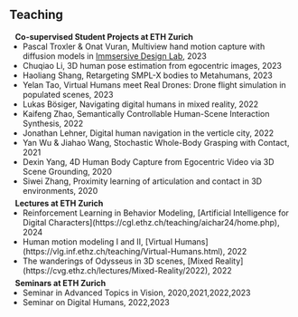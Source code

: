 ## Teaching

<h4 style="margin:0 10px 0;">Co-supervised Student Projects at ETH Zurich</h4>
<ul style="margin:0 0 5px;">
  <li>Pascal Troxler & Onat Vuran, Multiview hand motion capture with diffusion models in <a href="https://designplusplus.ethz.ch/infrastructure.html">Immsersive Design Lab</a>, 2023</li>
  <li>Chuqiao Li, 3D human pose estimation from egocentric images, 2023</li>
  <li>Haoliang Shang, Retargeting SMPL-X bodies to Metahumans, 2023</li>
  <li>Yelan Tao, Virtual Humans meet Real Drones: Drone flight simulation in populated scenes, 2023</li>
  <li>Lukas Bösiger, Navigating digital humans in mixed reality, 2022</li>
  <li>Kaifeng Zhao, Semantically Controllable Human-Scene Interaction Synthesis, 2022</li>
  <li>Jonathan Lehner, Digital human navigation in the verticle city, 2022</li>
  <li>Yan Wu & Jiahao Wang, Stochastic Whole-Body Grasping with Contact, 2021</li>
  <li>Dexin Yang, 4D Human Body Capture from Egocentric Video via 3D Scene Grounding, 2020</li>
  <li>Siwei Zhang, Proximity learning of articulation and contact in 3D environments, 2020</li>
</ul>


<h4 style="margin:0 10px 0;">Lectures at ETH Zurich</h4>
<ul style="margin:0 0 5px;">
  <li>Reinforcement Learning in Behavior Modeling, [Artificial Intelligence for Digital Characters](https://cgl.ethz.ch/teaching/aichar24/home.php), 2024</li>
  <li>Human motion modeling I and II, [Virtual Humans](https://vlg.inf.ethz.ch/teaching/Virtual-Humans.html), 2022</li>
  <li>The wanderings of Odysseus in 3D scenes, [Mixed Reality](https://cvg.ethz.ch/lectures/Mixed-Reality/2022), 2022</li>
</ul>

<h4 style="margin:0 10px 0;">Seminars at ETH Zurich</h4>
<ul style="margin:0 0 5px;">
  <li>Seminar in Advanced Topics in Vision, 2020,2021,2022,2023</li>
  <li>Seminar on Digital Humans, 2022,2023</li>
</ul>

